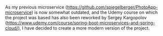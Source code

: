 
As my previous microservice (https://github.com/spiegelberger/PhotoApp-microservice) is now somewhat outdated,
and the Udemy course on which the project was based has also been reworked by Sergey Kargopolov 
(https://www.udemy.com/course/spring-boot-microservices-and-spring-cloud/), I have decided to create a more modern version of the project. 
